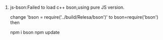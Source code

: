 1. js-bson:Failed to load c++ bson,using pure JS version.
	
	change 'bson = require('../build/Relesa/bson')'
	to 
	bson=require('bson')
then 
	
	npm i bson 
	npm  update

